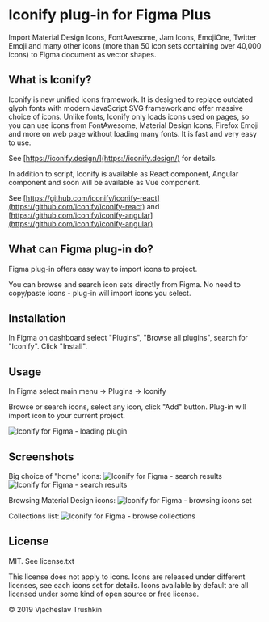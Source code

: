 # Iconify plug-in for Figma Plus

Import Material Design Icons, FontAwesome, Jam Icons, EmojiOne, Twitter Emoji and many other icons (more than 50 icon sets containing over 40,000 icons) to Figma document as vector shapes.

## What is Iconify?

Iconify is new unified icons framework. It is designed to replace outdated glyph fonts with modern JavaScript SVG framework
and offer massive choice of icons. Unlike fonts, Iconify only loads icons used on pages, so you can use icons from FontAwesome,
Material Design Icons, Firefox Emoji and more on web page without loading many fonts. It is fast and very easy to use.

See [https://iconify.design/](https://iconify.design/) for details.

In addition to script, Iconify is available as React component, Angular component and soon will be available as Vue component. 

See [https://github.com/iconify/iconify-react](https://github.com/iconify/iconify-react) and [https://github.com/iconify/iconify-angular](https://github.com/iconify/iconify-angular)

## What can Figma plug-in do?

Figma plug-in offers easy way to import icons to project.

You can browse and search icon sets directly from Figma. No need to copy/paste icons - plug-in will import icons you select.

## Installation

In Figma on dashboard select "Plugins", "Browse all plugins", search for "Iconify". Click "Install".

## Usage

In Figma select main menu -> Plugins -> Iconify

Browse or search icons, select any icon, click "Add" button. Plug-in will import icon to your current project.

![Iconify for Figma - loading plugin](https://iconify.github.io/iconify-figma-plus/samples/opening_plugin.png)

## Screenshots

Big choice of "home" icons:
![Iconify for Figma - search results](https://iconify.github.io/iconify-figma-plus/samples/search1.png)
![Iconify for Figma - search results](https://iconify.github.io/iconify-figma-plus/samples/search2.png)

Browsing Material Design icons:
![Iconify for Figma - browsing icons set](https://iconify.github.io/iconify-figma-plus/samples/material-design.png)

Collections list:
![Iconify for Figma - browse collections](https://iconify.github.io/iconify-figma-plus/samples/collections.png)


## License

MIT. See license.txt

This license does not apply to icons. Icons are released under different licenses, see each icons set for details.
Icons available by default are all licensed under some kind of open source or free license.

© 2019 Vjacheslav Trushkin